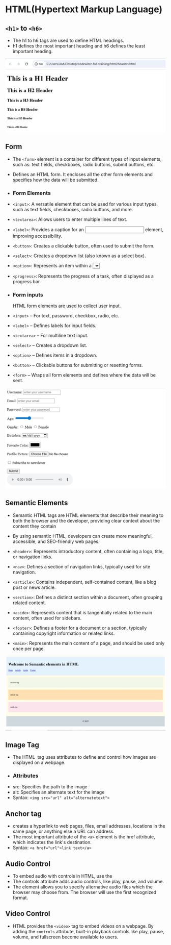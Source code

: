 # HTML(Hypertext Markup Language)

## `<h1>` to `<h6>`
- The h1 to h6 tags are used to define HTML headings.
- h1 defines the most important heading and h6 defines the least important heading.
  
![image alt](https://github.com/SrushtiRindhe09/codewitzz-fsd-training/blob/0d312900559cdf980f5bfcd48016f12d8fddee6d/html/heading_tag.png)

## Form 
- The `<form>` element is a container for different types of input elements, such as: text fields, checkboxes, radio buttons, submit buttons, etc.
- Defines an HTML form. It encloses all the other form elements and specifies how the data will be submitted.

- ### Form Elements
- `<input>`: A versatile element that can be used for various input types, such as text fields, checkboxes, radio buttons, and more. 
- `<textarea>`: Allows users to enter multiple lines of text. 
- `<label>`: Provides a caption for an <input> element, improving accessibility. 
- `<button>`: Creates a clickable button, often used to submit the form. 
- `<select>`: Creates a dropdown list (also known as a select box). 
- `<option>`: Represents an item within a <select> dropdown list.
- `<progress>`: Represents the progress of a task, often displayed as a progress bar.

- ### Form inputs
   HTML form elements are used to collect user input. 
- `<input>` – For text, password, checkbox, radio, etc.
- `<label>` – Defines labels for input fields.
- `<textarea>` – For multiline text input.
- `<select>` – Creates a dropdown list.
- `<option>` – Defines items in a dropdown.
- `<button>` – Clickable buttons for submitting or resetting forms.
- `<form>` – Wraps all form elements and defines where the data will be sent.

![image alt](https://github.com/SrushtiRindhe09/codewitzz-fsd-training/blob/98f3ef3ada9fde727787ac4ebc73b51194226c8d/html/form_elements.png)

## Semantic Elements
- Semantic HTML tags are HTML elements that describe their meaning to both the browser and the developer, providing clear context about the content they contain
- By using semantic HTML, developers can create more meaningful, accessible, and SEO-friendly web pages.

- `<header>`: Represents introductory content, often containing a logo, title, or navigation links.
- `<nav>`: Defines a section of navigation links, typically used for site navigation. 
- `<article>`: Contains independent, self-contained content, like a blog post or news article. 
- `<section>`: Defines a distinct section within a document, often grouping related content. 
- `<aside>`: Represents content that is tangentially related to the main content, often used for sidebars. 
- `<footer>`: Defines a footer for a document or a section, typically containing copyright information or related links. 
- `<main>`: Represents the main content of a page, and should be used only once per page.

 ![image alt](https://github.com/SrushtiRindhe09/codewitzz-fsd-training/blob/a45c02fa53e6069e2f20db04843f168af1a5b467/html/semantic_elements.png)

## Image Tag
- The HTML <img> tag uses attributes to define and control how images are displayed on a webpage.
- ### Attributes
- src: Specifies the path to the image
- alt: Specifies an alternate text for the image
- Syntax: `<img src="url" alt="alternatetext">`

## Anchor tag
- creates a hyperlink to web pages, files, email addresses, locations in the same page, or anything else a URL can address.
- The most important attribute of the `<a>` element is the href attribute, which indicates the link's destination.
- Syntax: `<a href="url">link text</a>`

 
## Audio Control
  - To embed audio with controls in HTML, use the <audio> tag with the controls attribute. This will display default browser controls `(play, pause, volume, etc.)`
  - The controls attribute adds audio controls, like play, pause, and volume.
  - The <source> element allows you to specify alternative audio files which the browser may choose from. The browser will use the first recognized format.

## Video Control
- HTML provides the `<video>` tag to embed videos on a webpage. By adding the `controls` attribute, built-in playback controls like play, pause, volume, and fullscreen become available to users.


